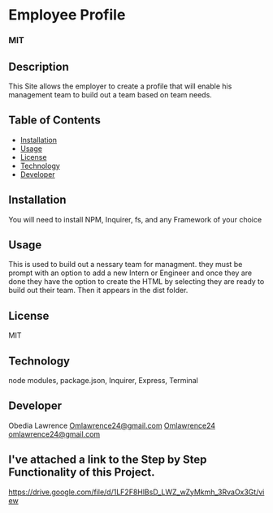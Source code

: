 # Employee Profile
  ### MIT
  
  ## Description
  This Site allows the  employer to create a profile that will enable his management team to build out a team based on team needs.
 
  ## Table of Contents
 * [Installation](#installation)
 * [Usage](#usage)
 * [License](#license)
 * [Technology](#technology)
 * [Developer](#Developer)

  ## Installation
  You will need to install NPM, Inquirer, fs, and any Framework of your choice

  ## Usage
  This is used to build out a nessary team for managment. they must be prompt with an option to add a new Intern or Engineer and once they are done they have the option to create the HTML by selecting they are ready to build out their team. Then it appears in the dist folder.

  ## License
  MIT

  ## Technology
  node modules, package.json, Inquirer, Express, Terminal

  ## Developer
  Obedia Lawrence
  Omlawrence24@gmail.com
  [Omlawrence24](https://github.com/Omlawrence24) 
  omlawrence24@gmail.com

  ## I've attached a link to the Step by Step Functionality of this Project.
  https://drive.google.com/file/d/1LF2F8HlBsD_LWZ_wZyMkmh_3RvaOx3Gt/view
